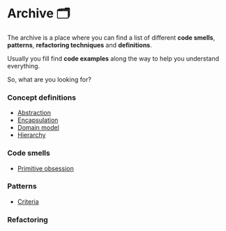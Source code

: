 # Archive 🗂

The archive is a place where you can find a list of different **code smells**, **patterns**, **refactoring techniques** and **definitions**.

Usually you fill find **code examples** along the way to help you understand everything.

So, what are you looking for?

### Concept definitions

- [Abstraction](./concepts-definitions/abstraction/)
- [Encapsulation](./concepts-definitions/encapsulation/)
- [Domain model](./concepts-definitions/domain-model/)
- [Hierarchy](./concepts-definitions/hierarchy/)

### Code smells

- [Primitive obsession](./code-smells/primitive-obsession/)

### Patterns

- [Criteria](./patterns/criteria/)

### Refactoring
